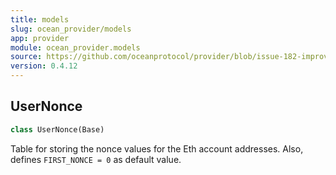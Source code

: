 ```yaml
---
title: models
slug: ocean_provider/models
app: provider
module: ocean_provider.models
source: https://github.com/oceanprotocol/provider/blob/issue-182-improve-docs/ocean_provider/models.py
version: 0.4.12
---
```

## UserNonce

```python
class UserNonce(Base)
```

Table for storing the nonce values for the Eth account addresses.
Also, defines `FIRST_NONCE = 0` as default value.

